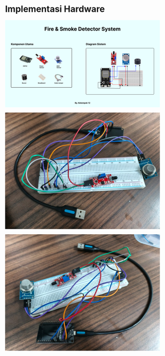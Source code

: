 # Implementasi Hardware

![diagram](../../images/rangkaian-diagram.png)

![implementas-hardware](../../images/hardware-implement.jpg)

![implementas-hardware](../../images/hardware-implement2.jpg)
